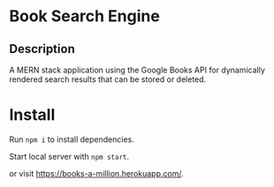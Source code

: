 # Book Search Engine

## Description

A MERN stack application using the Google Books API for dynamically rendered search results that can be stored or deleted.

# Install

Run `npm i` to install dependencies.

Start local server with `npm start`.

or visit https://books-a-million.herokuapp.com/.

